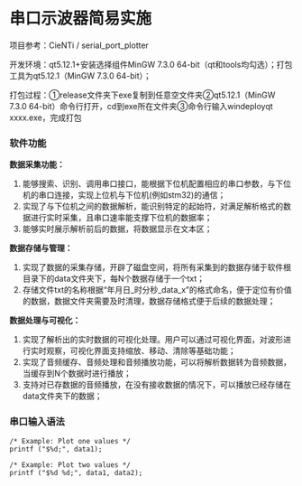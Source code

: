 # **串口示波器简易实施**
项目参考：CieNTi / serial_port_plotter

开发环境：qt5.12.1+安装选择组件MinGW 7.3.0 64-bit（qt和tools均勾选）；打包工具为qt5.12.1（MinGW 7.3.0 64-bit）；

打包过程：①release文件夹下exe复制到任意空文件夹②qt5.12.1（MinGW 7.3.0 64-bit）命令行打开，cd到exe所在文件夹③命令行输入windeployqt xxxx.exe，完成打包


### **软件功能**
**数据采集功能：**
1)	能够搜索、识别、调用串口接口，能根据下位机配置相应的串口参数，与下位机的串口连接，实现上位机与下位机(例如stm32)的通信； 
2)	实现了与下位机之间的数据解析，能识别特定的起始符，对满足解析格式的数据进行实时采集，且串口速率能支撑下位机的数据率；
3)	能够实时展示解析前后的数据，将数据显示在文本区；

**数据存储与管理：**
1)	实现了数据的采集存储，开辟了磁盘空间，将所有采集到的数据存储于软件根目录下的data文件夹下，每N个数据存储于一个txt；
2)	存储文件txt的名称根据“年月日_时分秒_data_x”的格式命名，便于定位有价值的数据，数据文件夹需要及时清理，数据存储格式便于后续的数据处理；

**数据处理与可视化：**
1)	实现了解析出的实时数据的可视化处理。用户可以通过可视化界面，对波形进行实时观察，可视化界面支持缩放、移动、清除等基础功能；
2)	实现了音频缓存、音频处理和音频播放功能，可以将解析数据转为音频数据，当缓存到N个数据时进行播放；
3)	支持对已存数据的音频播放，在没有接收数据的情况下，可以播放已经存储在data文件夹下的数据；

### **串口输入语法**
```
/* Example: Plot one values */
printf ("$%d;", data1);

/* Example: Plot two values */
printf ("$%d %d;", data1, data2);
```
